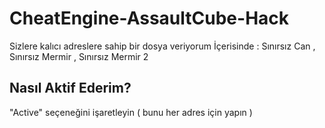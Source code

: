 # CheatEngine-AssaultCube-Hack
Sizlere kalıcı adreslere sahip bir dosya veriyorum
İçerisinde : Sınırsız Can , Sınırsız Mermir , Sınırsız Mermir 2

Nasıl Aktif Ederim?
-----------------

"Active" seçeneğini işaretleyin ( bunu her adres için yapın ) 
